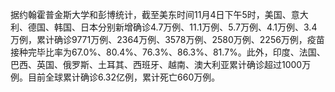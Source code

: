 据约翰霍普金斯大学和彭博统计，截至美东时间11月4日下午5时，美国、意大利、德国、韩国、日本分别新增确诊4.7万例、11.1万例、5.7万例、4.1万例、3.4万例，累计确诊9771万例、2364万例、3578万例、2580万例、2256万例，疫苗接种完毕比率为67.0%、80.4%、76.3%、86.3%、81.7%。此外，印度、法国、巴西、英国、俄罗斯、土耳其、西班牙、越南、澳大利亚累计确诊超过1000万例。目前全球累计确诊6.32亿例，累计死亡660万例。